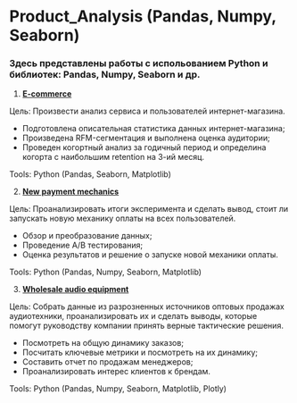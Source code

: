 # Product_Analysis (Pandas, Numpy, Seaborn)

### Здесь представлены работы с испольованием Python и библиотек: Pandas, Numpy, Seaborn и др.
1) **[E-commerce](https://github.com/bdi2503/Product_Analysis_Pandas.Numpy.Seaborn/tree/main/E-commerce/ "Ссылка на проект")**

Цель: Произвести анализ сервиса и пользователей интернет-магазина.
- Подготовлена описательная статистика данных интернет-магазина;
- Произведена RFM-сегментация и выполнена оценка аудитории; 
- Проведен когортный анализ за годичный период и определина когорта с наибольшим retention на 3-ий месяц.

Tools: Python (Pandas, Seaborn, Matplotlib)


2) **[New payment mechanics](https://github.com/bdi2503/Product_Analysis_Pandas.Numpy.Seaborn/tree/main/New_payment_mechanics/ "Ссылка на проект")**

Цель: Проанализировать итоги эксперимента и сделать вывод, стоит ли запускать новую механику оплаты на всех пользователей.
- Обзор и преобразование данных;
- Проведение A/B тестирования; 
- Оценка результатов и решение о запуске новой механики оплаты.

Tools: Python (Pandas, Numpy, Seaborn, Matplotlib)

3) **[Wholesale audio equipment](https://github.com/bdi2503/Product_Analysis_Pandas.Numpy.Seaborn/tree/main/Wholesale_audio_equipment/ "Ссылка на проект")** 

Цель: Cобрать данные из разрозненных источников оптовых продажах аудиотехники, проанализировать их и сделать выводы, которые помогут руководству компании принять верные тактические решения.
- Посмотреть на общую динамику заказов;
- Посчитать ключевые метрики и посмотреть на их динамику;
- Составить отчет по продажам менеджеров;
- Проанализировать интерес клиентов к брендам.

Tools: Python (Pandas, Numpy, Seaborn, Matplotlib, Plotly)
